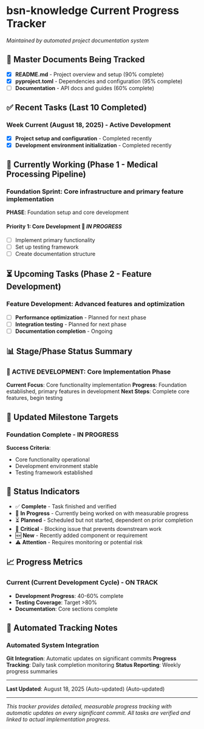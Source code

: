 # bsn-knowledge Current Progress Tracker

*Maintained by automated project documentation system*

## 📄 Master Documents Being Tracked

- [x] **README.md** - Project overview and setup (90% complete)
- [x] **pyproject.toml** - Dependencies and configuration (95% complete)
- [ ] **Documentation** - API docs and guides (60% complete)

## ✅ Recent Tasks (Last 10 Completed)

### **Week Current (August 18, 2025) - Active Development**

- [x] **Project setup and configuration** - Completed recently
- [x] **Development environment initialization** - Completed recently

## 🔄 Currently Working (Phase 1 - Medical Processing Pipeline)

### **Foundation Sprint: Core infrastructure and primary feature implementation**

**PHASE**: Foundation setup and core development

#### **Priority 1: Core Development** 🔄 *IN PROGRESS*
- [ ] Implement primary functionality
- [ ] Set up testing framework
- [ ] Create documentation structure

## ⏳ Upcoming Tasks (Phase 2 - Feature Development)

### **Feature Development: Advanced features and optimization**

- [ ] **Performance optimization** - Planned for next phase
- [ ] **Integration testing** - Planned for next phase
- [ ] **Documentation completion** - Ongoing

## 📊 Stage/Phase Status Summary

### 🚀 ACTIVE DEVELOPMENT: Core Implementation Phase

**Current Focus**: Core functionality implementation
**Progress**: Foundation established, primary features in development
**Next Steps**: Complete core features, begin testing

## 🎯 Updated Milestone Targets

### **Foundation Complete - IN PROGRESS**

**Success Criteria**:
- Core functionality operational
- Development environment stable
- Testing framework established

## 🚦 Status Indicators

- ✅ **Complete** - Task finished and verified
- 🔄 **In Progress** - Currently being worked on with measurable progress
- ⏳ **Planned** - Scheduled but not started, dependent on prior completion
- 🚨 **Critical** - Blocking issue that prevents downstream work
- 🆕 **New** - Recently added component or requirement
- ⚠️ **Attention** - Requires monitoring or potential risk

## 📈 Progress Metrics

### **Current (Current Development Cycle) - ON TRACK**

- **Development Progress**: 40-60% complete
- **Testing Coverage**: Target >80%
- **Documentation**: Core sections complete

## 🔄 Automated Tracking Notes

### **Automated System Integration**

**Git Integration**: Automatic updates on significant commits
**Progress Tracking**: Daily task completion monitoring
**Status Reporting**: Weekly progress summaries

---

**Last Updated**: August 18, 2025 (Auto-updated) (Auto-updated)

---

*This tracker provides detailed, measurable progress tracking with automatic updates on every significant commit. All tasks are verified and linked to actual implementation progress.*
